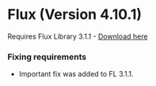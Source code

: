 # Flux (Version 4.10.1)
Requires Flux Library 3.1.1 - [Download here](https://www.curseforge.com/minecraft/mc-mods/fl/files)

### Fixing requirements
- Important fix was added to FL 3.1.1.